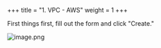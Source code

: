 +++
title = "1. VPC - AWS"
weight = 1
+++


First things first, fill out the form and click "Create."


![image.png](https://prod-files-secure.s3.us-west-2.amazonaws.com/d5da4832-3825-4b06-9f7d-86c687d890a2/0b358095-e13a-4249-a669-84ca67515889/image.png?X-Amz-Algorithm=AWS4-HMAC-SHA256&X-Amz-Content-Sha256=UNSIGNED-PAYLOAD&X-Amz-Credential=AKIAT73L2G45HZZMZUHI%2F20240904%2Fus-west-2%2Fs3%2Faws4_request&X-Amz-Date=20240904T055726Z&X-Amz-Expires=3600&X-Amz-Signature=1af4ad6ce94cd70b57182381d8a782a53ea8fefca3d620c9598ba372afd1cc89&X-Amz-SignedHeaders=host&x-id=GetObject)


